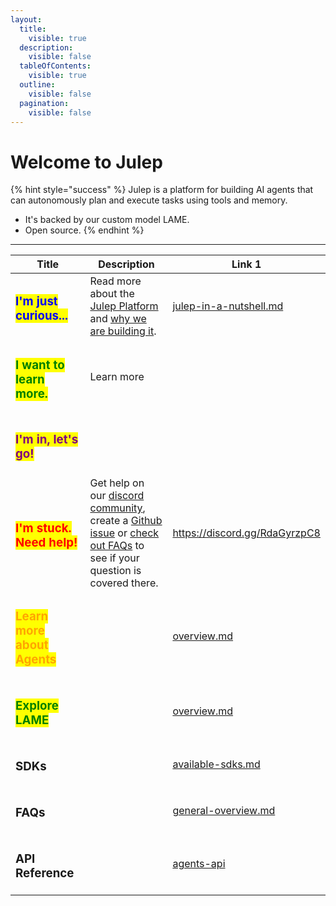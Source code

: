 ```yaml
---
layout:
  title:
    visible: true
  description:
    visible: false
  tableOfContents:
    visible: true
  outline:
    visible: false
  pagination:
    visible: false
---
```


# Welcome to Julep

{% hint style="success" %}
Julep is a platform for building AI agents that can autonomously plan and execute tasks using tools and memory.

* It's backed by our custom model LAME.
* Open source.
{% endhint %}

***

<table><thead><tr><th width="213">Title</th><th width="394">Description</th><th width="163" data-type="content-ref">Link 1</th></tr></thead><tbody><tr><td><h3><mark style="color:blue;">I'm just curious...</mark></h3></td><td>Read more about the <a href="introduction/julep-in-a-nutshell.md">Julep Platform</a> and <a href="README (1).md">why we are building it</a>.</td><td><a href="introduction/julep-in-a-nutshell.md">julep-in-a-nutshell.md</a></td></tr><tr><td><h3><mark style="color:green;">I want to learn more.</mark></h3></td><td>Learn more</td><td></td></tr><tr><td><h3><mark style="color:purple;">I'm in, let's go!</mark></h3></td><td></td><td></td></tr><tr><td><h3><mark style="color:red;">I'm stuck. Need help!</mark></h3></td><td>Get help on our <a href="https://discord.gg/RdaGyrzpC8">discord community</a>, create a <a href="https://github.com/julep-ai/platform">Github issue</a> or <a href="faqs/technical-details.md">check out FAQs</a> to see if your question is covered there.</td><td><a href="https://discord.gg/RdaGyrzpC8">https://discord.gg/RdaGyrzpC8</a></td></tr><tr><td><h3><mark style="color:orange;">Learn more about Agents</mark></h3></td><td></td><td><a href="agents/overview.md">overview.md</a></td></tr><tr><td><h3><mark style="color:green;">Explore LAME</mark></h3></td><td></td><td><a href="samantha-1-turbo/overview.md">overview.md</a></td></tr><tr><td><h3>SDKs</h3></td><td></td><td><a href="sdks/available-sdks.md">available-sdks.md</a></td></tr><tr><td><h3>FAQs</h3></td><td></td><td><a href="faqs/general-overview.md">general-overview.md</a></td></tr><tr><td><h3>API Reference</h3></td><td></td><td><a href="api-reference/agents-api/">agents-api</a></td></tr></tbody></table>
